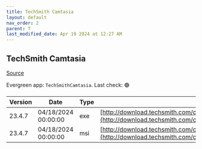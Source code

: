 ```yaml
---
title: TechSmith Camtasia
layout: default
nav_order: 2
parent: T
last_modified_date: Apr 19 2024 at 12:27 AM
---
```


## TechSmith Camtasia

[Source](https://www.techsmith.com/)

Evergreen app: `TechSmithCamtasia`. Last check: 🟢

| Version | Date                | Type | URI                                                                                                                                                |
| ------- | ------------------- | ---- | -------------------------------------------------------------------------------------------------------------------------------------------------- |
| 23.4.7  | 04/18/2024 00:00:00 | exe  | [http://download.techsmith.com/camtasiastudio/releases/2347/camtasia.exe](http://download.techsmith.com/camtasiastudio/releases/2347/camtasia.exe) |
| 23.4.7  | 04/18/2024 00:00:00 | msi  | [http://download.techsmith.com/camtasiastudio/releases/2347/camtasia.msi](http://download.techsmith.com/camtasiastudio/releases/2347/camtasia.msi) |
